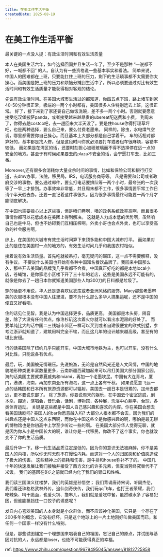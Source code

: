 ```yaml
---
title: 在美工作生活平衡
createdDate: 2025-08-19
---
```

# 在美工作生活平衡

最关键的一点没人提：有效生活时间和有效生活质量

本人在美国生活六年，如今选择回国并且生活一年了，至少不是那种 “一说都不好，一喊都不回” 的人。自认为有一些资格说一些基本事实和看法。
简单来说，中国人的困难都在上班，只要能扛住上班的压力，剩下的生活琐事都不太需要你太操心。而美国是把上班的压力和烦恼分摊到生活中了。所以必须要通过对比有效生活时间和有效生活质量才能获得相对客观的结论。

先说有效生活时间。在美国大城市生活过的都知道，你四五点下班，路上堵车到家40-50分钟很正常，极端的一两个小时都有，美国很多人住特别远去上班，这很正常。
好了，接下来到了家还要自己做饭洗碗，差不多一两个小时。否则就要愿意接受吃汉堡披萨panda，或者接受越来越昂贵的ubereat配送费和小费。
到周末了，你得去趟costco吧，去一趟回来大半天没了。要是住house你得打理草坪吧，也是两种选择，要么自己来，要么付费老墨来。
同样的，除虫，水电煤气空调，哪里都需要你自己操心。而且基本上大部分都是自己学着干。
车的话相对都算好的，基本都是找人修，但是这段时间你就必须要打车或者租车很麻烦，容错率较低。
而如果是在湾区的话，还要时刻担心被砸玻璃而不得不选择停在远一点的安全的地方。甚至于有时候如果要去的plaza不安全的话，会宁愿打车去，比如三番。

Moreover,还有很多会消耗你大量业余时间的事情，比如和保险公司和银行打交道，去dmv办事，法院，移民局，IRS，电话服务商等等。
凡是需要和公司或者政府交涉的事物，要么通过邮件，要么打电话要排队等一两个小时，最夸张的一次我等了一早上才排到。办事效率非常低，并且周末都不工作，很多事情要平常工作日请个半天假去办，还要一直记着这件事很久，因为很多事情最终可能要一两个月才能彻底解决。

在中国也需要操心以上这些事，但是咱们卷啊，咱的政务系统效率高啊，而且很多事情你都可以花低成本在美团上得到解决。
这就是人力成本低的优势啊，虽然咱自己也是牛马，但也不妨碍我们互相压榨啊。外卖小哥也会点外卖，也可以享受高效的社会服务啊。

综上，在美国的大城市有效生活时间算下来顶多能和中国大城市打平。
而如果对比的是住在美国村一点的地方的，有效生活时间几乎和我国农村相似。

接着说有效生活质量。首先吃就被吊打，毫无疑问的碾压，这一点不需要解释，没有争议。
不要说什么美国也开始有各种中国知名餐饮品牌了。我回来中国那么久，那些开去美国的品牌我几乎看都不会看，中国真正好吃的都是本地local小店，苍蝇馆，是你家老小区楼下开了三十年的老店，这些是美国永远不可能有的，就像是你去了一趟日本你就知道美国那些人均300刀的日料都是垃圾了。

穿的话更不用说，华人还是更喜欢优衣库或者亚洲风格的服饰，Macy那些老墨审美的衣服根本没有中国人往里进，要不为什么那么多华人搞集运呢，还不是中国的便宜又好看呗。

住的话见仁见智。我是认为中国选择更多，品质更高。
美国都是木头房，隔音差，除了大没有任何优点，像洛杉矶这次着火你就可以看出水泥房的好处了。
而要单纯比大的话中国二三线城市郊区一样可以买到或者自建很便宜的欧式别墅，参考江浙沪就知道了，建筑用料完全不输，而且这几年的设计越来越高级，甚至有的堪比安缦。

行的话美国除了纽约几乎只能开车，中国大城市地铁为主，也可以开车，没有什么对比性，只能说各有优点。

最后，玩，美国被无情碾压。先说旅游，无论是自然风光还是人文风情，中国的地貌地形种类更丰富数量更多，云南新疆西藏加起来可以吊打美国大部分国家公园。
海的话美国主要就靠夏威夷和miami，再加一个老墨坎昆。中国有大连青岛，厦门，港澳，海南，再加东南亚所有海岛，这一点上各有千秋。
如果说愿意飞远一点的话韩国和日本所有旅游资源都可以辐射。美国去一趟日本是很累的，加州去都远，更不要说东部了。
除了旅游，你要说周末的娱乐，在中国去个密室逃脱，剧本杀，蹦迪，演唱会，音乐会，话剧，博物馆，各种展，洗浴中心躺平，台球，各类体育运动。
关键是这些都是中国人自己感兴趣和喜欢的内容。你在美国会想去看美国话剧吗? 美国人的bar你愿意融入吗? 
大部分人根本都不会去，因为我们的兴趣点还是中国人这点东西啊，而你在中国这些全是你感兴趣的啊，哪怕是最无聊的博物馆也是你初高中上学至少听过一些的啊。
在美国大部分华人觉得无聊，就是因为你从小是中国长大的啊，谁让你是一代移民，你改不了这个事实，你也就改变不了你的生活品质。

最后升华一下。移一代生活品质注定是低的，因为你的意识无法被麻醉，你不是美国人的内核，所以你无时无刻不在慢性内耗，而这对一个人的归属感和价值感造成了极大的伤害。
这些精神上的损耗和伤害，是牛排和house弥补不了的。
中国几十年的快速发展让我们接触并接受了西方文化的许多元素，但麦当劳终究替代不了米饭。
我们的基因在8岁之前就已经内化了我们的胃口和性格。

我们读三国演义红楼梦，我们的英雄是孙悟空；
我们背诵唐诗宋词，听周杰伦，我们看还珠格格武林外传，追仙剑奇侠传，我们玩qq飞车，也打王者荣耀，我们吃辣条、啃干脆面，也爱火锅、撸串儿，我们就是爱吃中餐，虽然碳水多了容易犯困，但谁能抵挡住一口饺子的诱惑呢？

发自内心喜欢美国的人本身就是小众群体，而不应该神化美国，它只是一个存在了200多年的概念，它没有好坏，只是这个地球上的一片土地刚好叫做美国而已，和任何一个国家一样没有什么特别。

但是，那些试图锚定一个理想国来唱衰自己的祖国，忘记自己的原点，并试图与基因对抗的人，永远都是loser，也绝不可能获得真正的幸福。

ref: https://www.zhihu.com/question/9679495045/answer/81812725858
